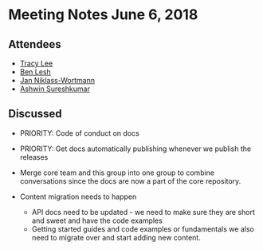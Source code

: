 # Meeting Notes June 6, 2018

## Attendees

* [Tracy Lee](http://github.com/ladyleet)
* [Ben Lesh](https://github.com/benlesh)
* [Jan Niklass-Wortmann](http://github.com/JWO719)
* [Ashwin Sureshkumar](http://github.com/ashwin-sureshkumar)

## Discussed

* PRIORITY: Code of conduct on docs

* PRIORITY: Get docs automatically publishing whenever we publish the releases

* Merge core team and this group into one group to combine conversations since the docs are now a part of the core repository.

* Content migration needs to happen 
  * API docs need to be updated - we need to make sure they are short and sweet and have the code examples
  * Getting started guides and code examples or fundamentals we also need to migrate over and start adding new content.


